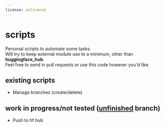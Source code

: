 ```yaml
---
license: unlicense
---
```

# scripts

Personal scripts to automate some tasks.\
Will try to keep external module use to a minimum, other than **huggingface_hub**.\
Feel free to send in pull requests or use this code however you'd like.

## existing scripts

- Manage branches (create/delete)

## work in progress/not tested ([unfinished](https://huggingface.co/Anthonyg5005/hf-scripts/tree/unfinished) branch)

- Push to hf hub
